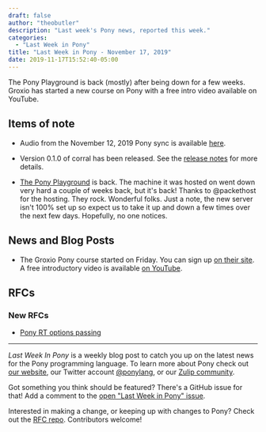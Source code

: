 ```yaml
---
draft: false
author: "theobutler"
description: "Last week's Pony news, reported this week."
categories:
  - "Last Week in Pony"
title: "Last Week in Pony - November 17, 2019"
date: 2019-11-17T15:52:40-05:00
---
```

The Pony Playground is back (mostly) after being down for a few weeks. Groxio has started a new course on Pony with a free intro video available on YouTube.
<!-- more -->

## Items of note

- Audio from the November 12, 2019 Pony sync is available [here](https://sync-recordings.ponylang.io/r/2019_11_12.m4a).

- Version 0.1.0 of corral has been released. See the [release notes](https://github.com/ponylang/corral/releases/tag/0.1.0) for more details.

- [The Pony Playground](https://playground.ponylang.io/) is back. The machine it was hosted on went down very hard a couple of weeks back, but it's back! Thanks to @packethost for the hosting. They rock. Wonderful folks. Just a note, the new server isn't 100% set up so expect us to take it up and down a few times over the next few days. Hopefully, no one notices.

## News and Blog Posts

- The Groxio Pony course started on Friday. You can sign up [on their site](https://grox.io/). A free introductory video is available [on YouTube](https://www.youtube.com/watch?reload=9&v=ODBd9S1jV2s&feature=youtu.be).

## RFCs

### New RFCs

- [Pony RT options passing](https://github.com/ponylang/rfcs/pull/155)

---

_Last Week In Pony_ is a weekly blog post to catch you up on the latest news for the Pony programming language. To learn more about Pony check out [our website](https://ponylang.io), our Twitter account [@ponylang](https://twitter.com/ponylang), or our [Zulip community](https://ponylang.zulipchat.com).

Got something you think should be featured? There's a GitHub issue for that! Add a comment to the [open "Last Week in Pony" issue](https://github.com/ponylang/ponylang.github.io/issues?q=is%3Aissue+is%3Aopen+label%3Alast-week-in-pony).

Interested in making a change, or keeping up with changes to Pony? Check out the [RFC repo](https://github.com/ponylang/rfcs). Contributors welcome!
